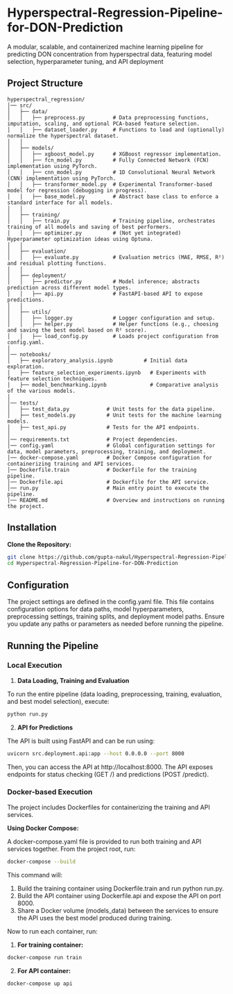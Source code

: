 # Hyperspectral-Regression-Pipeline-for-DON-Prediction
A modular, scalable, and containerized machine learning pipeline for predicting DON concentration from hyperspectral data, featuring model selection, hyperparameter tuning, and API deployment

## Project Structure
```
hyperspectral_regression/
│── src/
│   ├── data/
│   │   ├── preprocess.py         # Data preprocessing functions, imputation, scaling, and optional PCA-based feature selection.
│   │   ├── dataset_loader.py     # Functions to load and (optionally) normalize the hyperspectral dataset.
│   │
│   ├── models/
│   │   ├── xgboost_model.py      # XGBoost regressor implementation.
│   │   ├── fcn_model.py          # Fully Connected Network (FCN) implementation using PyTorch.
│   │   ├── cnn_model.py          # 1D Convolutional Neural Network (CNN) implementation using PyTorch.
│   │   ├── transformer_model.py  # Experimental Transformer-based model for regression (debugging in progress).
│   │   ├── base_model.py         # Abstract base class to enforce a standard interface for all models.
│   │
│   ├── training/
│   │   ├── train.py              # Training pipeline, orchestrates training of all models and saving of best performers.
│   │   ├── optimizer.py          # (Not yet integrated) Hyperparameter optimization ideas using Optuna.
│   │
│   ├── evaluation/
│   │   ├── evaluate.py           # Evaluation metrics (MAE, RMSE, R²) and residual plotting functions.
│   │
│   ├── deployment/
│   │   ├── predictor.py          # Model inference; abstracts prediction across different model types.
│   │   ├── api.py                # FastAPI-based API to expose predictions.
│   │
│   ├── utils/
│   │   ├── logger.py             # Logger configuration and setup.
│   │   ├── helper.py             # Helper functions (e.g., choosing and saving the best model based on R² score).
│   │   ├── load_config.py        # Loads project configuration from config.yaml.
│
│── notebooks/
│   ├── exploratory_analysis.ipynb          # Initial data exploration.
│   ├── feature_selection_experiments.ipynb   # Experiments with feature selection techniques.
│   ├── model_benchmarking.ipynb              # Comparative analysis of the various models.
│
│── tests/
│   ├── test_data.py            # Unit tests for the data pipeline.
│   ├── test_models.py          # Unit tests for the machine learning models.
│   ├── test_api.py             # Tests for the API endpoints.
│
│── requirements.txt            # Project dependencies.
│── config.yaml                 # Global configuration settings for data, model parameters, preprocessing, training, and deployment.
│── docker-compose.yaml         # Docker Compose configuration for containerizing training and API services.
│── Dockerfile.train            # Dockerfile for the training pipeline.
│── Dockerfile.api              # Dockerfile for the API service.
│── run.py                      # Main entry point to execute the pipeline.
│── README.md                   # Overview and instructions on running the project.
```


## Installation

**Clone the Repository:**
```bash
git clone https://github.com/gupta-nakul/Hyperspectral-Regression-Pipeline-for-DON-Prediction.git
cd Hyperspectral-Regression-Pipeline-for-DON-Prediction
```


## Configuration
The project settings are defined in the config.yaml file. This file contains configuration options for data paths, model hyperparameters, preprocessing settings, training splits, and deployment model paths. Ensure you update any paths or parameters as needed before running the pipeline.


## Running the Pipeline

### Local Execution

1. **Data Loading, Training and Evaluation**

To run the entire pipeline (data loading, preprocessing, training, evaluation, and best model selection), execute:

```bash
python run.py
```

2. **API for Predictions**

The API is built using FastAPI and can be run using:

```bash
uvicorn src.deployment.api:app --host 0.0.0.0 --port 8000
```

Then, you can access the API at http://localhost:8000. The API exposes endpoints for status checking (GET /) and predictions (POST /predict).

### Docker-based Execution

The project includes Dockerfiles for containerizing the training and API services.

**Using Docker Compose:**

A docker-compose.yaml file is provided to run both training and API services together. From the project root, run:

```bash
docker-compose --build
```

This command will:
1. Build the training container using Dockerfile.train and run python run.py.
2. Build the API container using Dockerfile.api and expose the API on port 8000.
3. Share a Docker volume (models_data) between the services to ensure the API uses the best model produced during training.

Now to run each container, run:
1. **For training container:**
```bash
docker-compose run train
```

2. **For API container:**
```bash
docker-compose up api
```